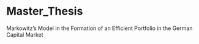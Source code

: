 # Master_Thesis
Markowitz’s Model in the Formation of an Efficient Portfolio in the German Capital Market
